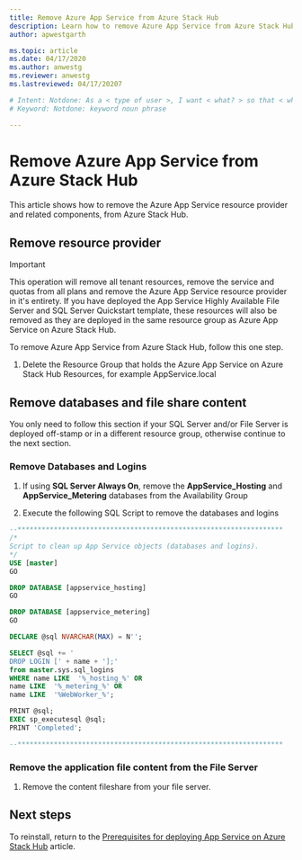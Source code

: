 ```yaml
---
title: Remove Azure App Service from Azure Stack Hub 
description: Learn how to remove Azure App Service from Azure Stack Hub
author: apwestgarth

ms.topic: article
ms.date: 04/17/2020
ms.author: anwestg
ms.reviewer: anwestg
ms.lastreviewed: 04/17/20207

# Intent: Notdone: As a < type of user >, I want < what? > so that < why? >
# Keyword: Notdone: keyword noun phrase

---
```


# Remove Azure App Service from Azure Stack Hub

This article shows how to remove the Azure App Service resource provider and related components, from Azure Stack Hub.

## Remove resource provider

> [!Important]
> This operation will remove all tenant resources, remove the service and quotas from all plans and remove the Azure App Service resource provider in it's entirety.  If you have deployed the App Service Highly Available File Server and SQL Server Quickstart template, these resources will also be removed as they are deployed in the same resource group as Azure App Service on Azure Stack Hub.

To remove Azure App Service from Azure Stack Hub, follow this one step.

1. Delete the Resource Group that holds the Azure App Service on Azure Stack Hub Resources, for example AppService.local

## Remove databases and file share content

You only need to follow this section if your SQL Server and/or File Server is deployed off-stamp or in a different resource group, otherwise continue to the next section.

### Remove Databases and Logins

1. If using **SQL Server Always On**, remove the **AppService_Hosting** and **AppService_Metering** databases from the Availability Group

1. Execute the following SQL Script to remove the databases and logins

```sql
--******************************************************************
/*
Script to clean up App Service objects (databases and logins).
*/
USE [master]
GO

DROP DATABASE [appservice_hosting]
GO

DROP DATABASE [appservice_metering]
GO

DECLARE @sql NVARCHAR(MAX) = N'';	

SELECT @sql += '
DROP LOGIN [' + name + '];' 
from master.sys.sql_logins
WHERE name LIKE  '%_hosting_%' OR 
name LIKE  '%_metering_%' OR
name LIKE  '%WebWorker_%';

PRINT @sql;
EXEC sp_executesql @sql;
PRINT 'Completed';

--******************************************************************
```

### Remove the application file content from the File Server

1. Remove the content fileshare from your file server.

## Next steps

To reinstall, return to the [Prerequisites for deploying App Service on Azure Stack Hub](azure-stack-app-service-before-you-get-started.md) article.